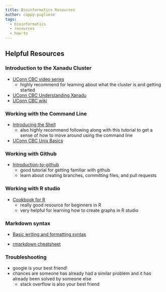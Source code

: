 ```yaml
---
title: Bioinformatics Resources
author: cappy-pugliese
tags:
  - bioinformatics
  - resources
  - how-to
---
```


## Helpful Resources

### Introduction to the Xanadu Cluster

-   [UConn CBC video series](https://github.com/CBC-UCONN/CBC_Docs/wiki/Intro-to-Xanadu-Videos)
    -   highly recommend for learning about what the cluster is and getting started
-   [UConn CBC Understanding Xanadu](https://bioinformatics.uconn.edu/resources-and-events/tutorials-2/xanadu/)
-   [UConn CBC wiki](https://github.com/CBC-UCONN/CBC_Docs/wiki)

### Working with the Command Line

-   [Introducing the Shell](https://swcarpentry.github.io/shell-novice/01-intro.html)
    -   also highly recommend following along with this tutorial to get a sense of how to move around using the command line
-   [UConn CBC Unix Basics](https://github.com/CBC-UCONN/CBC_Docs/wiki/Unix-Basics#notes)

### Working with Github

-   [Introduction-to-github](https://github.com/skills/introduction-to-github)
    -   good tutorial for getting familiar with github
    -   learn about creating branches, committing files, and pull requests

### Working with R studio

-   [Cookbook for R](http://www.cookbook-r.com/)
    -   really good resource for beginners in R
    -   very helpful for learning how to create graphs in R studio

### Markdown syntax

-   [Basic writing and formatting syntax](https://docs.github.com/en/get-started/writing-on-github/getting-started-with-writing-and-formatting-on-github/basic-writing-and-formatting-syntax)

-   [rmarkdown cheatsheet](https://rstudio.github.io/cheatsheets/rmarkdown.pdf)

### Troubleshooting
- google is your best friend!
- chances are someone has already had a similar problem and it has already been solved by someone else
  - stack overflow is also your best friend
